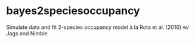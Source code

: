 # bayes2speciesoccupancy
 Simulate data and fit 2-species occupancy model à la Rota et al. (2016) w/ Jags and Nimble
